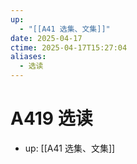 ```yaml
---
up:
  - "[[A41 选集、文集]]"
date: 2025-04-17
ctime: 2025-04-17T15:27:04
aliases:
  - 选读
---
```


# A419 选读

- up: [[A41 选集、文集]]
